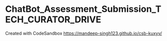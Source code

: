 # ChatBot_Assessment_Submission_TECH_CURATOR_DRIVE
Created with CodeSandbox
https://mandeep-singh123.github.io/csb-kuxyv/
